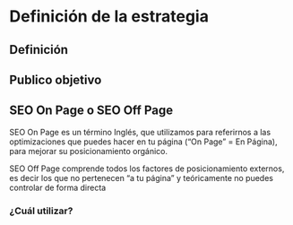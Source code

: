 # Definición de la estrategia

## Definición

## Publico objetivo

## SEO On Page o SEO Off Page

SEO On Page es un término Inglés, que utilizamos para referirnos a las optimizaciones que puedes hacer en tu página \(“On Page” = En Página\), para mejorar su posicionamiento orgánico.



SEO Off Page comprende todos los factores de posicionamiento externos, es decir los que no pertenecen “a tu página” y teóricamente no puedes controlar de forma directa

### ¿Cuál utilizar?

